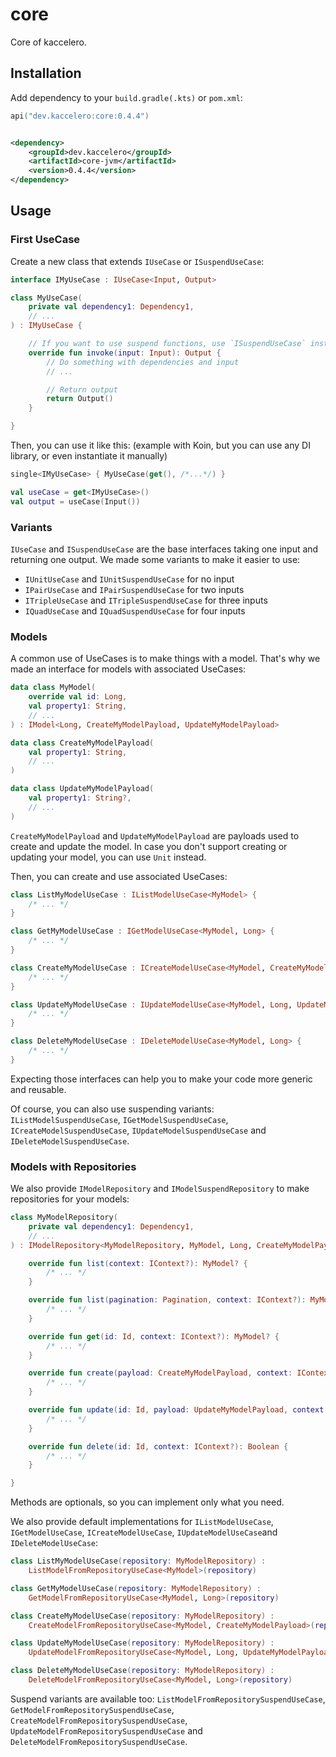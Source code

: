 # core

Core of kaccelero.

## Installation

Add dependency to your `build.gradle(.kts)` or `pom.xml`:

```kotlin
api("dev.kaccelero:core:0.4.4")
```

```xml

<dependency>
    <groupId>dev.kaccelero</groupId>
    <artifactId>core-jvm</artifactId>
    <version>0.4.4</version>
</dependency>
```

## Usage

### First UseCase

Create a new class that extends `IUseCase` or `ISuspendUseCase`:

```kotlin
interface IMyUseCase : IUseCase<Input, Output>
```

```kotlin
class MyUseCase(
    private val dependency1: Dependency1,
    // ...
) : IMyUseCase {

    // If you want to use suspend functions, use `ISuspendUseCase` instead
    override fun invoke(input: Input): Output {
        // Do something with dependencies and input
        // ...

        // Return output
        return Output()
    }

}
```

Then, you can use it like this: (example with Koin, but you can use any DI library, or even instantiate it manually)

```kotlin
single<IMyUseCase> { MyUseCase(get(), /*...*/) }
```

```kotlin
val useCase = get<IMyUseCase>()
val output = useCase(Input())
```

### Variants

`IUseCase` and `ISuspendUseCase` are the base interfaces taking one input and returning one output.
We made some variants to make it easier to use:

- `IUnitUseCase` and `IUnitSuspendUseCase` for no input
- `IPairUseCase` and `IPairSuspendUseCase` for two inputs
- `ITripleUseCase` and `ITripleSuspendUseCase` for three inputs
- `IQuadUseCase` and `IQuadSuspendUseCase` for four inputs

### Models

A common use of UseCases is to make things with a model. That's why we made an interface for models with associated
UseCases:

```kotlin
data class MyModel(
    override val id: Long,
    val property1: String,
    // ...
) : IModel<Long, CreateMyModelPayload, UpdateMyModelPayload>
```

```kotlin
data class CreateMyModelPayload(
    val property1: String,
    // ...
)
```

```kotlin
data class UpdateMyModelPayload(
    val property1: String?,
    // ...
)
```

`CreateMyModelPayload` and `UpdateMyModelPayload` are payloads used to create and update the model.
In case you don't support creating or updating your model, you can use `Unit` instead.

Then, you can create and use associated UseCases:

```kotlin
class ListMyModelUseCase : IListModelUseCase<MyModel> {
    /* ... */
}
```

```kotlin
class GetMyModelUseCase : IGetModelUseCase<MyModel, Long> {
    /* ... */
}
```

```kotlin
class CreateMyModelUseCase : ICreateModelUseCase<MyModel, CreateMyModelPayload> {
    /* ... */
}
```

```kotlin
class UpdateMyModelUseCase : IUpdateModelUseCase<MyModel, Long, UpdateMyModelPayload> {
    /* ... */
}
```

```kotlin
class DeleteMyModelUseCase : IDeleteModelUseCase<MyModel, Long> {
    /* ... */
}
```

Expecting those interfaces can help you to make your code more generic and reusable.

Of course, you can also use suspending variants:
`IListModelSuspendUseCase`, `IGetModelSuspendUseCase`, `ICreateModelSuspendUseCase`, `IUpdateModelSuspendUseCase`
and `IDeleteModelSuspendUseCase`.

### Models with Repositories

We also provide `IModelRepository` and `IModelSuspendRepository` to make repositories for your models:

```kotlin
class MyModelRepository(
    private val dependency1: Dependency1,
    // ...
) : IModelRepository<MyModelRepository, MyModel, Long, CreateMyModelPayload, UpdateMyModelPayload> {

    override fun list(context: IContext?): MyModel? {
        /* ... */
    }

    override fun list(pagination: Pagination, context: IContext?): MyModel? {
        /* ... */
    }

    override fun get(id: Id, context: IContext?): MyModel? {
        /* ... */
    }

    override fun create(payload: CreateMyModelPayload, context: IContext?): MyModel? {
        /* ... */
    }

    override fun update(id: Id, payload: UpdateMyModelPayload, context: IContext?): Boolean {
        /* ... */
    }

    override fun delete(id: Id, context: IContext?): Boolean {
        /* ... */
    }

}
```

Methods are optionals, so you can implement only what you need.

We also provide default implementations for `IListModelUseCase`, `IGetModelUseCase`, `ICreateModelUseCase`,
`IUpdateModelUseCase`and `IDeleteModelUseCase`:

```kotlin
class ListMyModelUseCase(repository: MyModelRepository) :
    ListModelFromRepositoryUseCase<MyModel>(repository)
```

```kotlin
class GetMyModelUseCase(repository: MyModelRepository) :
    GetModelFromRepositoryUseCase<MyModel, Long>(repository)
```

```kotlin
class CreateMyModelUseCase(repository: MyModelRepository) :
    CreateModelFromRepositoryUseCase<MyModel, CreateMyModelPayload>(repository)
```

```kotlin
class UpdateMyModelUseCase(repository: MyModelRepository) :
    UpdateModelFromRepositoryUseCase<MyModel, Long, UpdateMyModelPayload>(repository)
```

```kotlin
class DeleteMyModelUseCase(repository: MyModelRepository) :
    DeleteModelFromRepositoryUseCase<MyModel, Long>(repository)
```

Suspend variants are available too:
`ListModelFromRepositorySuspendUseCase`, `GetModelFromRepositorySuspendUseCase`,
`CreateModelFromRepositorySuspendUseCase`,
`UpdateModelFromRepositorySuspendUseCase` and `DeleteModelFromRepositorySuspendUseCase`.
